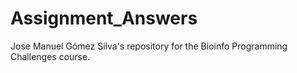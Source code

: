 # Assignment_Answers
Jose Manuel Gómez Silva's repository for the Bioinfo Programming Challenges course. 
